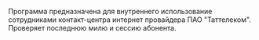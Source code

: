 Программа предназначена для внутреннего использование сотрудниками контакт-центра интернет провайдера ПАО "Таттелеком".
Проверяет последнюю милю и сессию абонента.

